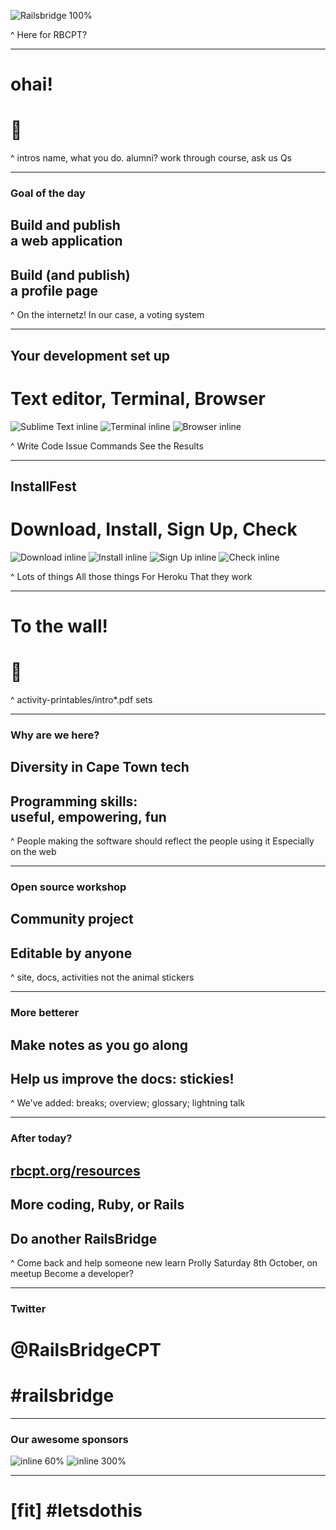 ![Railsbridge 100%](img/railsbridge-cape-town-logo-large.png)

^ Here for RBCPT?

---

# ohai!
# :wave:

^ intros
name, what you do. alumni?
work through course, ask us Qs

---

### Goal of the day
## Build and publish<br>a web application
## Build (and publish)<br>a profile page

^ On the internetz!
In our case, a voting system

---

## Your development set up
# Text editor, Terminal, Browser

![Sublime Text inline](img/set-up-text-editor.png) ![Terminal inline](img/set-up-terminal.png) ![Browser inline](img/set-up-browser.png)

^ Write Code
Issue Commands
See the Results

---

## InstallFest
# Download, Install, Sign Up, Check

![Download inline](img/download.png) ![Install inline](img/install.png) ![Sign Up inline](img/user.png) ![Check inline](img/check.png)

^ Lots of things
All those things
For Heroku
That they work

---

# To the wall!
# 🏃

^ activity-printables/intro*.pdf sets

---

### Why are we here?

## Diversity in Cape Town tech
## Programming skills:<br>useful, empowering, fun

^ People making the software should reflect the people using it
Especially on the web

---

### Open source workshop

## Community project
## Editable by anyone

^ site, docs, activities
not the animal stickers

---

### More betterer

## Make notes as you go along
## Help us improve the docs: stickies!

^ We've added: breaks; overview; glossary; lightning talk

---

### After today?

## [rbcpt.org/resources](http://rbcpt.org/resources/)
## More coding, Ruby, or Rails
## Do another RailsBridge

^ Come back and help someone new learn
Prolly Saturday 8th October, on meetup
Become a developer?

---

### Twitter
# @RailsBridgeCPT
# #railsbridge

---

### Our awesome sponsors

![inline 60%](img/prodigy-finance.png)
![inline 300%](img/platform45.png)

---

# [fit] #letsdothis
